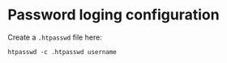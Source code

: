# Password loging configuration

Create a `.htpasswd` file here:

```
htpasswd -c .htpasswd username
```

